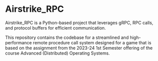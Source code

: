 # Airstrike_RPC
Airstrike_RPC is a Python-based project that leverages gRPC, RPC calls, and protocol buffers for efficient communication.

This repository contains the codebase for a streamlined and high-performance remote procedure call system designed for a game that is based on the assignment from the 2023-24 1st Semester offering of the course Advanced (Distributed) Operating Systems.
